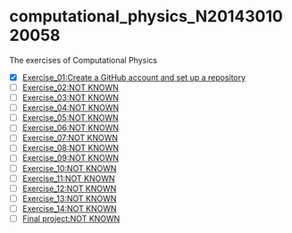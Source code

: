 # computational_physics_N2014301020058
The exercises of Computational Physics

- [x] [Exercise_01:Create a GitHub account and set up a repository](https://github.com/hbhkx/computational_physics_N2014301020058)
- [ ] [Exercise_02:NOT KNOWN](https://github.com/hbhkx/computational_physics_N2014301020058)
- [ ] [Exercise_03:NOT KNOWN](https://github.com/hbhkx/computational_physics_N2014301020058)
- [ ] [Exercise_04:NOT KNOWN](https://github.com/hbhkx/computational_physics_N2014301020058)
- [ ] [Exercise_05:NOT KNOWN](https://github.com/hbhkx/computational_physics_N2014301020058)
- [ ] [Exercise_06:NOT KNOWN](https://github.com/hbhkx/computational_physics_N2014301020058)
- [ ] [Exercise_07:NOT KNOWN](https://github.com/hbhkx/computational_physics_N2014301020058)
- [ ] [Exercise_08:NOT KNOWN](https://github.com/hbhkx/computational_physics_N2014301020058)
- [ ] [Exercise_09:NOT KNOWN](https://github.com/hbhkx/computational_physics_N2014301020058)
- [ ] [Exercise_10:NOT KNOWN](https://github.com/hbhkx/computational_physics_N2014301020058)
- [ ] [Exercise_11:NOT KNOWN](https://github.com/hbhkx/computational_physics_N2014301020058)
- [ ] [Exercise_12:NOT KNOWN](https://github.com/hbhkx/computational_physics_N2014301020058)
- [ ] [Exercise_13:NOT KNOWN](https://github.com/hbhkx/computational_physics_N2014301020058)
- [ ] [Exercise_14:NOT KNOWN](https://github.com/hbhkx/computational_physics_N2014301020058)
- [ ] [Final project:NOT KNOWN](https://github.com/hbhkx/computational_physics_N2014301020058)
